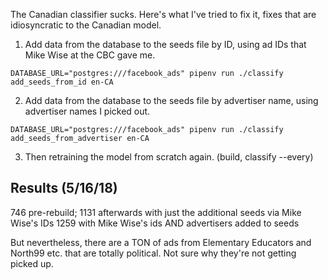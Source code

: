 
The Canadian classifier sucks. Here's what I've tried to fix it, fixes that are idiosyncratic to the Canadian model.

1. Add data from the database to the seeds file by ID, using ad IDs that Mike Wise at the CBC gave me. 

````
DATABASE_URL="postgres:///facebook_ads" pipenv run ./classify add_seeds_from_id en-CA
````

2. Add data from the database to the seeds file by advertiser name, using advertiser names I picked out.
````
DATABASE_URL="postgres:///facebook_ads" pipenv run ./classify add_seeds_from_advertiser en-CA
````

3. Then retraining the model from scratch again. (build, classify --every)

Results (5/16/18)
-----------------
746 pre-rebuild; 
1131 afterwards with just the additional seeds via Mike Wise's IDs
1259 with Mike Wise's ids AND advertisers added to seeds

But nevertheless, there are a TON of ads from Elementary Educators and North99 etc. that are totally political. Not sure why they're not getting picked up.